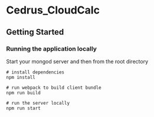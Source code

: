 # Cedrus_CloudCalc

## Getting Started
### Running the application locally
Start your mongod server and then from the root directory

```
# install dependencies
npm install

# run webpack to build client bundle
npm run build

# run the server locally
npm run start

```
